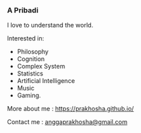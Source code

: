 ### A Pribadi

I love to understand the world. 

Interested in:
- Philosophy
- Cognition
- Complex System
- Statistics
- Artificial Intelligence
- Music
- Gaming.

More about me : https://prakhosha.github.io/

Contact me    : anggaprakhosha@gmail.com

<!--
**prakhosha/prakhosha** is a ✨ _special_ ✨ repository because its `README.md` (this file) appears on your GitHub profile.

Here are some ideas to get you started:

- 🔭 I’m currently working on ...
- 🌱 I’m currently learning ...
- 👯 I’m looking to collaborate on ...
- 🤔 I’m looking for help with ...
- 💬 Ask me about ...
- 📫 How to reach me: ...
- 😄 Pronouns: ...
- ⚡ Fun fact: ...
-->
